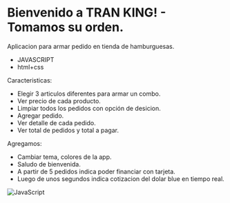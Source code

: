 # **Bienvenido a TRAN KING! - Tomamos su orden.**

Aplicacion para armar pedido en tienda de hamburguesas.
- JAVASCRIPT
- html+css

Caracteristicas:
- Elegir 3 articulos diferentes para armar un combo.
- Ver precio de cada producto.
- Limpiar todos los pedidos con opción de desicion.
- Agregar pedido.
- Ver detalle de cada pedido.
- Ver total de pedidos y total a pagar.

Agregamos:
- Cambiar tema, colores de la app.
- Saludo de bienvenida.
- A partir de 5 pedidos indica poder financiar con tarjeta.
- Luego de unos segundos indica cotizacion del dolar blue en tiempo real.

![JavaScript](https://user-images.githubusercontent.com/82520303/216218116-a7e4b749-e7ef-485b-83fd-2b967624ef23.png)
